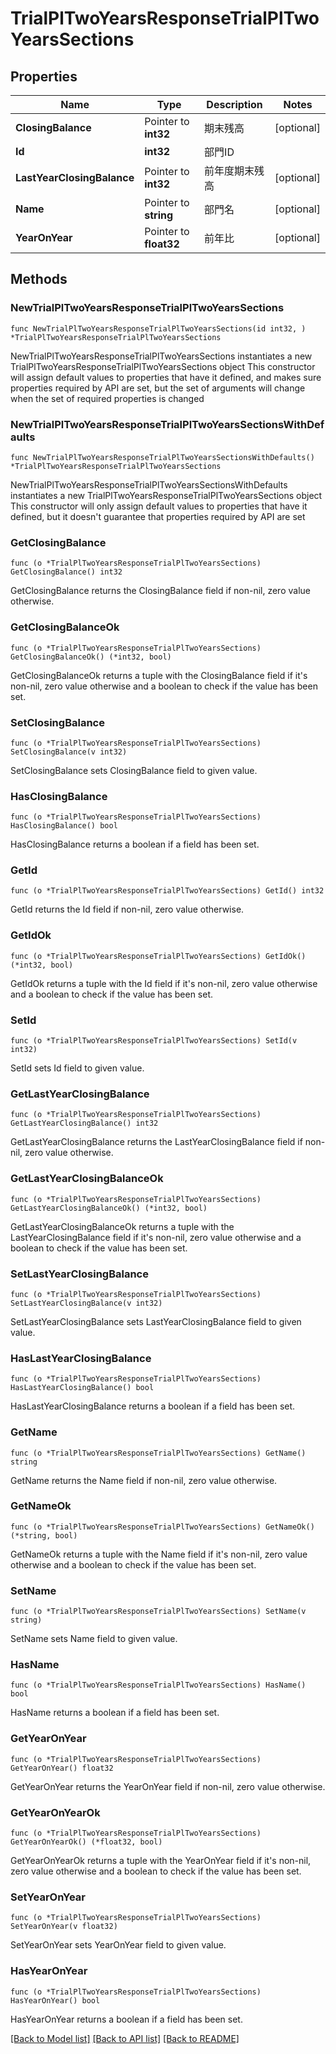 # TrialPlTwoYearsResponseTrialPlTwoYearsSections

## Properties

Name | Type | Description | Notes
------------ | ------------- | ------------- | -------------
**ClosingBalance** | Pointer to **int32** | 期末残高 | [optional] 
**Id** | **int32** | 部門ID | 
**LastYearClosingBalance** | Pointer to **int32** | 前年度期末残高 | [optional] 
**Name** | Pointer to **string** | 部門名 | [optional] 
**YearOnYear** | Pointer to **float32** | 前年比 | [optional] 

## Methods

### NewTrialPlTwoYearsResponseTrialPlTwoYearsSections

`func NewTrialPlTwoYearsResponseTrialPlTwoYearsSections(id int32, ) *TrialPlTwoYearsResponseTrialPlTwoYearsSections`

NewTrialPlTwoYearsResponseTrialPlTwoYearsSections instantiates a new TrialPlTwoYearsResponseTrialPlTwoYearsSections object
This constructor will assign default values to properties that have it defined,
and makes sure properties required by API are set, but the set of arguments
will change when the set of required properties is changed

### NewTrialPlTwoYearsResponseTrialPlTwoYearsSectionsWithDefaults

`func NewTrialPlTwoYearsResponseTrialPlTwoYearsSectionsWithDefaults() *TrialPlTwoYearsResponseTrialPlTwoYearsSections`

NewTrialPlTwoYearsResponseTrialPlTwoYearsSectionsWithDefaults instantiates a new TrialPlTwoYearsResponseTrialPlTwoYearsSections object
This constructor will only assign default values to properties that have it defined,
but it doesn't guarantee that properties required by API are set

### GetClosingBalance

`func (o *TrialPlTwoYearsResponseTrialPlTwoYearsSections) GetClosingBalance() int32`

GetClosingBalance returns the ClosingBalance field if non-nil, zero value otherwise.

### GetClosingBalanceOk

`func (o *TrialPlTwoYearsResponseTrialPlTwoYearsSections) GetClosingBalanceOk() (*int32, bool)`

GetClosingBalanceOk returns a tuple with the ClosingBalance field if it's non-nil, zero value otherwise
and a boolean to check if the value has been set.

### SetClosingBalance

`func (o *TrialPlTwoYearsResponseTrialPlTwoYearsSections) SetClosingBalance(v int32)`

SetClosingBalance sets ClosingBalance field to given value.

### HasClosingBalance

`func (o *TrialPlTwoYearsResponseTrialPlTwoYearsSections) HasClosingBalance() bool`

HasClosingBalance returns a boolean if a field has been set.

### GetId

`func (o *TrialPlTwoYearsResponseTrialPlTwoYearsSections) GetId() int32`

GetId returns the Id field if non-nil, zero value otherwise.

### GetIdOk

`func (o *TrialPlTwoYearsResponseTrialPlTwoYearsSections) GetIdOk() (*int32, bool)`

GetIdOk returns a tuple with the Id field if it's non-nil, zero value otherwise
and a boolean to check if the value has been set.

### SetId

`func (o *TrialPlTwoYearsResponseTrialPlTwoYearsSections) SetId(v int32)`

SetId sets Id field to given value.


### GetLastYearClosingBalance

`func (o *TrialPlTwoYearsResponseTrialPlTwoYearsSections) GetLastYearClosingBalance() int32`

GetLastYearClosingBalance returns the LastYearClosingBalance field if non-nil, zero value otherwise.

### GetLastYearClosingBalanceOk

`func (o *TrialPlTwoYearsResponseTrialPlTwoYearsSections) GetLastYearClosingBalanceOk() (*int32, bool)`

GetLastYearClosingBalanceOk returns a tuple with the LastYearClosingBalance field if it's non-nil, zero value otherwise
and a boolean to check if the value has been set.

### SetLastYearClosingBalance

`func (o *TrialPlTwoYearsResponseTrialPlTwoYearsSections) SetLastYearClosingBalance(v int32)`

SetLastYearClosingBalance sets LastYearClosingBalance field to given value.

### HasLastYearClosingBalance

`func (o *TrialPlTwoYearsResponseTrialPlTwoYearsSections) HasLastYearClosingBalance() bool`

HasLastYearClosingBalance returns a boolean if a field has been set.

### GetName

`func (o *TrialPlTwoYearsResponseTrialPlTwoYearsSections) GetName() string`

GetName returns the Name field if non-nil, zero value otherwise.

### GetNameOk

`func (o *TrialPlTwoYearsResponseTrialPlTwoYearsSections) GetNameOk() (*string, bool)`

GetNameOk returns a tuple with the Name field if it's non-nil, zero value otherwise
and a boolean to check if the value has been set.

### SetName

`func (o *TrialPlTwoYearsResponseTrialPlTwoYearsSections) SetName(v string)`

SetName sets Name field to given value.

### HasName

`func (o *TrialPlTwoYearsResponseTrialPlTwoYearsSections) HasName() bool`

HasName returns a boolean if a field has been set.

### GetYearOnYear

`func (o *TrialPlTwoYearsResponseTrialPlTwoYearsSections) GetYearOnYear() float32`

GetYearOnYear returns the YearOnYear field if non-nil, zero value otherwise.

### GetYearOnYearOk

`func (o *TrialPlTwoYearsResponseTrialPlTwoYearsSections) GetYearOnYearOk() (*float32, bool)`

GetYearOnYearOk returns a tuple with the YearOnYear field if it's non-nil, zero value otherwise
and a boolean to check if the value has been set.

### SetYearOnYear

`func (o *TrialPlTwoYearsResponseTrialPlTwoYearsSections) SetYearOnYear(v float32)`

SetYearOnYear sets YearOnYear field to given value.

### HasYearOnYear

`func (o *TrialPlTwoYearsResponseTrialPlTwoYearsSections) HasYearOnYear() bool`

HasYearOnYear returns a boolean if a field has been set.


[[Back to Model list]](../README.md#documentation-for-models) [[Back to API list]](../README.md#documentation-for-api-endpoints) [[Back to README]](../README.md)


